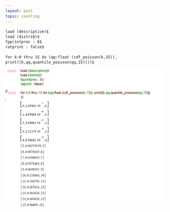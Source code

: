 ```yaml
---
layout: post
topic: counting
---
```


	load (descriptive)$  
	load (distrib)$  
	fpprintprec : 6$  
	ratprint : false$  
	  
	for k:0 thru 15 do (qq:float (cdf_poisson(k,15)), print([k,qq,quantile_poisson(qq,15)]))$  

  
<img src="/assets/images/woollettquantilepoissonscreenshot08022024.jpg" alt="">  